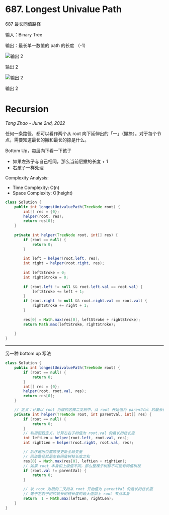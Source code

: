 # **687. Longest Univalue Path**

687 最长同值路径

输入：Binary Tree

输出：最长单一数值的 path 的长度 （-1）

![输出 2](https://assets.leetcode.com/uploads/2020/10/13/ex1.jpg)

输出 2

![输出 2](https://assets.leetcode.com/uploads/2020/10/13/ex2.jpg)

输出 2

# Recursion

*Tang Zhao -  June 2nd, 2022*

任何一条路径，都可以看作两个从 root 向下延伸出的「一」（撇捺）。对于每个节点，需要知道最长的撇和最长的捺是什么。

Bottom Up，每层向下看一下孩子

- 如果左孩子与自己相同，那么当前层撇的长度 + 1
- 右孩子一样处理

Complexity Analysis:

- Time Complexity: O(n)
- Space Complexity: O(height)

```java
class Solution {
    public int longestUnivaluePath(TreeNode root) {
        int[] res = {0};
        helper(root, res);
        return res[0];
    }
    
    private int helper(TreeNode root, int[] res) {
        if (root == null) {
            return 0;
        }
        
        int left = helper(root.left, res);
        int right = helper(root.right, res);
        
        int leftStroke = 0;
        int rightStroke = 0;
        
        if (root.left != null && root.left.val == root.val) {
            leftStroke += left + 1;
        }
        if (root.right != null && root.right.val == root.val) {
            rightStroke += right + 1;
        }
        
        res[0] = Math.max(res[0], leftStroke + rightStroke);
        return Math.max(leftStroke, rightStroke);
        
    }
}
```

---

另一种 bottom up 写法

```java
class Solution {   
    public int longestUnivaluePath(TreeNode root) {
        if (root == null) {
            return 0;
        }
        int[] res = {0};
        helper(root, root.val, res);
        return res[0];
    }

    // 定义：计算以 root 为根的这棵二叉树中，从 root 开始值为 parentVal 的最长树枝长度
    private int helper(TreeNode root, int parentVal, int[] res) {
        if (root == null) {
            return 0;
        }
        // 利用函数定义，计算左右子树值为 root.val 的最长树枝长度
        int leftLen = helper(root.left, root.val, res);
        int rightLen = helper(root.right, root.val, res);

        // 后序遍历位置顺便更新全局变量
        // 同值路径就是左右同值树枝长度之和
        res[0] = Math.max(res[0], leftLen + rightLen);
        // 如果 root 本身和上级值不同，那么整棵子树都不可能有同值树枝
        if (root.val != parentVal) {
            return 0;
        }

        // 以 root 为根的二叉树从 root 开始值为 parentVal 的最长树枝长度
        // 等于左右子树的最长树枝长度的最大值加上 root 节点本身
        return  1 + Math.max(leftLen, rightLen);
    }
}
```


